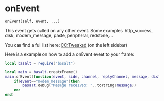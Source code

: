 # onEvent

`onEvent(self, event, ...)`

This event gets called on any other event. Some examples: http_success, disk, modem_message, paste, peripheral, redstone,...

You can find a full list here: [CC:Tweaked](https://tweaked.cc/) (on the left sidebar)

Here is a example on how to add a onEvent event to your frame:

```lua
local basalt = require("basalt")

local main = basalt.createFrame()
main:onEvent(function(event, side, channel, replyChannel, message, distance)
    if(event=="modem_message")then
        basalt.debug("Mesage received: "..tostring(message))
    end
end)
```